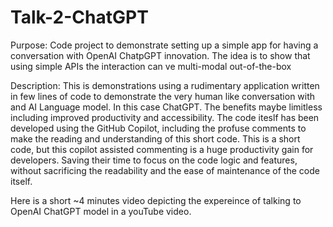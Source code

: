 # Talk-2-ChatGPT

Purpose: Code project to demonstrate setting up a simple app for having a conversation with OpenAI ChatpGPT innovation. The idea is to show that using simple APIs the interaction can ve multi-modal out-of-the-box

Description: This is demonstrations using a rudimentary application written in few lines of code to demonstrate the very human like conversation with and AI Language model. In this case ChatGPT. 
The benefits maybe limitless including improved productivity and accessibility. The code iteslf has been developed using the GitHub Copilot, including
the profuse comments to make the reading and understanding of this short code. This is a short code, but this copilot assisted commenting
is a huge productivity gain for developers. Saving their time to focus on the code logic and features, without sacrificing the readability and
the ease of maintenance of the code itself.

Here is a short ~4 minutes video depicting the expereince of talking to OpenAI ChatGPT model in a youTube video.
